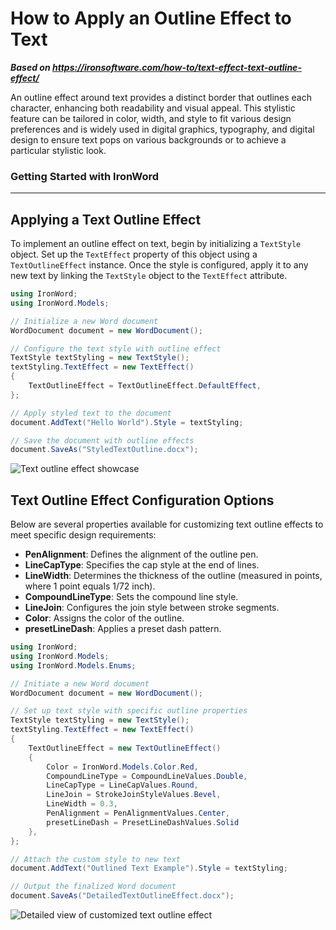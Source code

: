 # How to Apply an Outline Effect to Text

***Based on <https://ironsoftware.com/how-to/text-effect-text-outline-effect/>***


An outline effect around text provides a distinct border that outlines each character, enhancing both readability and visual appeal. This stylistic feature can be tailored in color, width, and style to fit various design preferences and is widely used in digital graphics, typography, and digital design to ensure text pops on various backgrounds or to achieve a particular stylistic look.

<h3>Getting Started with IronWord</h3>

------------------

## Applying a Text Outline Effect

To implement an outline effect on text, begin by initializing a `TextStyle` object. Set up the `TextEffect` property of this object using a `TextOutlineEffect` instance. Once the style is configured, apply it to any new text by linking the `TextStyle` object to the `TextEffect` attribute.

```cs
using IronWord;
using IronWord.Models;

// Initialize a new Word document
WordDocument document = new WordDocument();

// Configure the text style with outline effect
TextStyle textStyling = new TextStyle();
textStyling.TextEffect = new TextEffect()
{
    TextOutlineEffect = TextOutlineEffect.DefaultEffect,
};

// Apply styled text to the document
document.AddText("Hello World").Style = textStyling;

// Save the document with outline effects
document.SaveAs("StyledTextOutline.docx");
```

<div class="content-img-align-center">
    <div class="center-image-wrapper">
         <img src="https://ironsoftware.com/static-assets/word/how-to/text-effect-text-outline-effect/text-outline-effect.webp" alt="Text outline effect showcase" class="img-responsive add-shadow">
    </div>
</div>

## Text Outline Effect Configuration Options

Below are several properties available for customizing text outline effects to meet specific design requirements:

- **PenAlignment**: Defines the alignment of the outline pen.
- **LineCapType**: Specifies the cap style at the end of lines.
- **LineWidth**: Determines the thickness of the outline (measured in points, where 1 point equals 1/72 inch).
- **CompoundLineType**: Sets the compound line style.
- **LineJoin**: Configures the join style between stroke segments.
- **Color**: Assigns the color of the outline.
- **presetLineDash**: Applies a preset dash pattern.

```cs
using IronWord;
using IronWord.Models;
using IronWord.Models.Enums;

// Initiate a new Word document
WordDocument document = new WordDocument();

// Set up text style with specific outline properties
TextStyle textStyling = new TextStyle();
textStyling.TextEffect = new TextEffect()
{
    TextOutlineEffect = new TextOutlineEffect()
    {
        Color = IronWord.Models.Color.Red,
        CompoundLineType = CompoundLineValues.Double,
        LineCapType = LineCapValues.Round,
        LineJoin = StrokeJoinStyleValues.Bevel,
        LineWidth = 0.3,
        PenAlignment = PenAlignmentValues.Center,
        presetLineDash = PresetLineDashValues.Solid
    },
};

// Attach the custom style to new text
document.AddText("Outlined Text Example").Style = textStyling;

// Output the finalized Word document
document.SaveAs("DetailedTextOutlineEffect.docx");
```

<div class="content-img-align-center">
    <div class="center-image-wrapper">
         <img src="https://ironsoftware.com/static-assets/word/how-to/text-effect-text-outline-effect/customized-text-outline.webp" alt="Detailed view of customized text outline effect" class="img-responsive add-shadow">
    </div>
</div